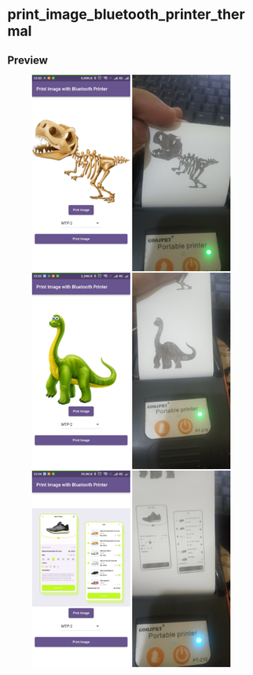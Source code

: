 # print_image_bluetooth_printer_thermal

## Preview

<p align="middle">
<img src="Screenshot_2024-09-10-23-00-51-186.png" width="200">
<img src="IMG_20240910_230132.jpg" width="200">
<img src="Screenshot_2024-09-10-23-02-47-604.png" width="200">
<img src="IMG_20240910_230325.jpg" width="200">
<img src="Screenshot_2024-09-10-23-04-12-200.png" width="200">
<img src="IMG_20240910_230450.jpg" width="200">
</p>
